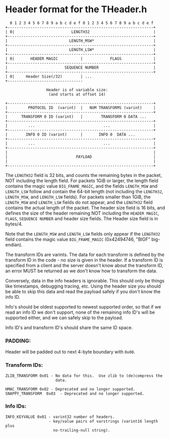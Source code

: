 # Header format for the THeader.h

      0 1 2 3 4 5 6 7 8 9 a b c d e f 0 1 2 3 4 5 6 7 8 9 a b c d e f
    +----------------------------------------------------------------+
    | 0|                         LENGTH32                            |
    +----------------------------------------------------------------+
    |                           LENGTH_MSW*                          |
    +----------------------------------------------------------------+
    |                           LENGTH_LSW*                          |
    +----------------------------------------------------------------+
    | 0|       HEADER MAGIC          |            FLAGS              |
    +----------------------------------------------------------------+
    |                         SEQUENCE NUMBER                        |
    +----------------------------------------------------------------+
    | 0|     Header Size(/32)        | ...
    +---------------------------------

                      Header is of variable size:
                       (and starts at offset 14)

    +----------------------------------------------------------------+
    |         PROTOCOL ID  (varint)  |   NUM TRANSFORMS (varint)     |
    +----------------------------------------------------------------+
    |      TRANSFORM 0 ID (varint)   |        TRANSFORM 0 DATA ...
    +----------------------------------------------------------------+
    |         ...                              ...                   |
    +----------------------------------------------------------------+
    |        INFO 0 ID (varint)      |       INFO 0  DATA ...
    +----------------------------------------------------------------+
    |         ...                              ...                   |
    +----------------------------------------------------------------+
    |                                                                |
    |                              PAYLOAD                           |
    |                                                                |
    +----------------------------------------------------------------+

The `LENGTH32` field is 32 bits, and counts the remaining bytes in the
packet, NOT including the length field.  For packets 1GiB or larger, the
length field contains the magic value `BIG_FRAME_MAGIC`, and the fields
`LENGTH_MSW` and `LENGTH_LSW` follow and contain the 64-bit length (not
including the `LENGTH32`, `LENGTH_MSW`, and `LENGTH_LSW` fields).  For packets
smaller than 1GiB, the `LENGTH_MSW` and `LENGTH_LSW` fields do not appear, and
the `LENGTH32` field contains the actual length of the packet.  The header size
field is 16 bits, and defines the size of the header remaining NOT including
the `HEADER MAGIC`, `FLAGS`, `SEQUENCE NUMBER` and header size fields.  The
Header size field is in bytes/4.

Note that the `LENGTH_MSW` and `LENGTH_LSW` fields only appear if the
`LENGTH32` field contains the magic value `BIG_FRAME_MAGIC` (0x42494746, "BIGF"
big-endian).

The transform IDs are varints.  The data for each transform is
defined by the transform ID in the code - no size is given in the
header.  If a transform ID is specified from a client and the server
doesn't know about the transform ID, an error MUST be returned as we
don't know how to transform the data.

Conversely, data in the info headers is ignorable.  This should only
be things like timestamps, debugging tracing, etc.  Using the header
size you should be able to skip this data and read the payload safely
if you don't know the info ID.

Info's should be oldest supported to newest supported order, so that
if we read an info ID we don't support, none of the remaining info
ID's will be supported either, and we can safely skip to the payload.

Info ID's and transform ID's should share the same ID space.

### PADDING:

Header will be padded out to next 4-byte boundary with `0x00`.

### Transform IDs:

    ZLIB_TRANSFORM 0x01 - No data for this.  Use zlib to (de)compress the
                          data.

    HMAC_TRANSFORM 0x02 - Deprecated and no longer supported.
    SNAPPY_TRANSFORM  0x03  - Deprecated and no longer supported.


### Info IDs:

    INFO_KEYVALUE 0x01 - varint32 number of headers.
                       - key/value pairs of varstrings (varint16 length plus
                         no-trailing-null string).
